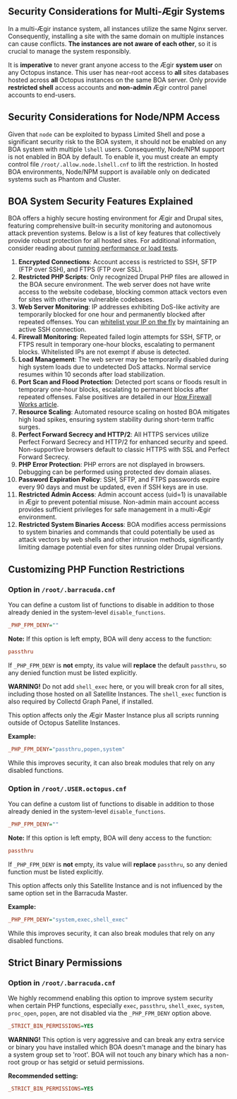 ## Security Considerations for Multi-Ægir Systems

In a multi-Ægir instance system, all instances utilize the same Nginx server. Consequently, installing a site with the same domain on multiple instances can cause conflicts. **The instances are not aware of each other**, so it is crucial to manage the system responsibly.

It is **imperative** to never grant anyone access to the Ægir **system user** on any Octopus instance. This user has near-root access to **all** sites databases hosted across **all** Octopus instances on the same BOA server. Only provide **restricted shell** access accounts and **non-admin** Ægir control panel accounts to end-users.

## Security Considerations for Node/NPM Access

Given that `node` can be exploited to bypass Limited Shell and pose a significant security risk to the BOA system, it should not be enabled on any BOA system with multiple `lshell` users. Consequently, Node/NPM support is not enabled in BOA by default. To enable it, you must create an empty control file `/root/.allow.node.lshell.cnf` to lift the restriction. In hosted BOA environments, Node/NPM support is available only on dedicated systems such as Phantom and Cluster.

## BOA System Security Features Explained

BOA offers a highly secure hosting environment for Ægir and Drupal sites, featuring comprehensive built-in security monitoring and autonomous attack prevention systems. Below is a list of key features that collectively provide robust protection for all hosted sites. For additional information, consider reading about [running performance or load tests](https://learn.omega8.cc/how-to-run-performance-or-load-test-300).

1. **Encrypted Connections**: Account access is restricted to SSH, SFTP (FTP over SSH), and FTPS (FTP over SSL).
2. **Restricted PHP Scripts**: Only recognized Drupal PHP files are allowed in the BOA secure environment. The web server does not have write access to the website codebase, blocking common attack vectors even for sites with otherwise vulnerable codebases.
3. **Web Server Monitoring**: IP addresses exhibiting DoS-like activity are temporarily blocked for one hour and permanently blocked after repeated offenses. You can [whitelist your IP on the fly](https://omega8.cc/how-firewall-works-is-my-ip-blocked-121) by maintaining an active SSH connection.
4. **Firewall Monitoring**: Repeated failed login attempts for SSH, SFTP, or FTPS result in temporary one-hour blocks, escalating to permanent blocks. Whitelisted IPs are not exempt if abuse is detected.
5. **Load Management**: The web server may be temporarily disabled during high system loads due to undetected DoS attacks. Normal service resumes within 10 seconds after load stabilization.
6. **Port Scan and Flood Protection**: Detected port scans or floods result in temporary one-hour blocks, escalating to permanent blocks after repeated offenses. False positives are detailed in our [How Firewall Works article](https://omega8.cc/how-firewall-works-is-my-ip-blocked-121).
7. **Resource Scaling**: Automated resource scaling on hosted BOA mitigates high load spikes, ensuring system stability during short-term traffic surges.
8. **Perfect Forward Secrecy and HTTP/2**: All HTTPS services utilize Perfect Forward Secrecy and HTTP/2 for enhanced security and speed. Non-supportive browsers default to classic HTTPS with SSL and Perfect Forward Secrecy.
9. **PHP Error Protection**: PHP errors are not displayed in browsers. Debugging can be performed using protected dev domain aliases.
10. **Password Expiration Policy**: SSH, SFTP, and FTPS passwords expire every 90 days and must be updated, even if SSH keys are in use.
11. **Restricted Admin Access**: Admin account access (uid=1) is unavailable in Ægir to prevent potential misuse. Non-admin main account access provides sufficient privileges for safe management in a multi-Ægir environment.
12. **Restricted System Binaries Access**: BOA modifies access permissions to system binaries and commands that could potentially be used as attack vectors by web shells and other intrusion methods, significantly limiting damage potential even for sites running older Drupal versions.

## Customizing PHP Function Restrictions

### Option in `/root/.barracuda.cnf`

You can define a custom list of functions to disable in addition to those already denied in the system-level `disable_functions`.

```ini
_PHP_FPM_DENY=""
```

**Note:** If this option is left empty, BOA will deny access to the function:

```ini
passthru
```

If `_PHP_FPM_DENY` is **not** empty, its value will **replace** the default `passthru`, so any denied function must be listed explicitly.

**WARNING!** Do not add `shell_exec` here, or you will break cron for all sites, including those hosted on all Satellite Instances. The `shell_exec` function is also required by Collectd Graph Panel, if installed.

This option affects only the Ægir Master Instance plus all scripts running outside of Octopus Satellite Instances.

**Example:**

```ini
_PHP_FPM_DENY="passthru,popen,system"
```

While this improves security, it can also break modules that rely on any disabled functions.

### Option in `/root/.USER.octopus.cnf`

You can define a custom list of functions to disable in addition to those already denied in the system-level `disable_functions`.

```ini
_PHP_FPM_DENY=""
```

**Note:** If this option is left empty, BOA will deny access to the function:

```ini
passthru
```

If `_PHP_FPM_DENY` is **not** empty, its value will **replace** `passthru`, so any denied function must be listed explicitly.

This option affects only this Satellite Instance and is not influenced by the same option set in the Barracuda Master.

**Example:**

```ini
_PHP_FPM_DENY="system,exec,shell_exec"
```

While this improves security, it can also break modules that rely on any disabled functions.

## Strict Binary Permissions

### Option in `/root/.barracuda.cnf`

We highly recommend enabling this option to improve system security when certain PHP functions, especially `exec`, `passthru`, `shell_exec`, `system`, `proc_open`, `popen`, are not disabled via the `_PHP_FPM_DENY` option above.

```ini
_STRICT_BIN_PERMISSIONS=YES
```

**WARNING!** This option is very aggressive and can break any extra service or binary you have installed which BOA doesn't manage and the binary has a system group set to 'root'. BOA will not touch any binary which has a non-root group or has setgid or setuid permissions.

**Recommended setting:**

```ini
_STRICT_BIN_PERMISSIONS=YES
```
